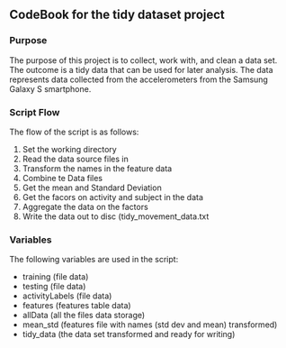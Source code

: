 <h2>CodeBook for the tidy dataset project</h2>
<h3>Purpose</h3>
<p>
The purpose of this project is to collect, work with, and clean a data set. The outcome is a tidy data that can be used for later analysis. The data represents data collected from the accelerometers from the Samsung Galaxy S smartphone.
</p>
<h3>Script Flow</h3>
<p>
The flow of the script is as follows:
<ol>
<li>Set the working directory</li>
<li>Read the data source files in</li>
<li>Transform the names in the feature data</li>
<li>Combine te Data files</li>
<li>Get the mean and Standard Deviation</li>
<li>Get the facors on activity and subject in the data</li>
<li>Aggregate the data on the factors</li>
<li>Write the data out to disc (tidy_movement_data.txt</li>
</ol>
</p>
<h3>Variables</h3>
<p>
The following variables are used in the script:
<ul>
<li>training  (file data)</li>
<li>testing  (file data)</li>
<li>activityLabels (file data)</li>
<li>features  (features table data)</li>
<li>allData  (all the files data storage)</li>
<li>mean_std  (features file with names (std dev and mean) transformed)</li>
<li>tidy_data (the data set transformed and ready for writing)</li>
</ul>
